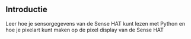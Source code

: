 ## Introductie

Leer hoe je sensorgegevens van de Sense HAT kunt lezen met Python en hoe je pixelart kunt maken op de pixel display van de Sense HAT